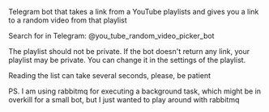 Telegram bot that takes a link from a YouTube playlists and gives you a link to a random video from that playlist

Search for in Telegram:
@you_tube_random_video_picker_bot

The playlist should not be private. If the bot doesn't return any link, your playlist may be private. You can change it in the settings of the playlist.

Reading the list can take several seconds, please, be patient

PS. I am using rabbitmq for executing a background task, which might be in overkill for a small bot, but I just wanted to play around with rabbitmq